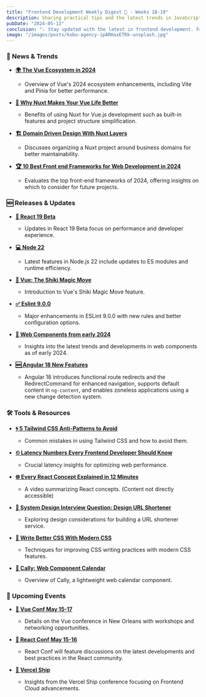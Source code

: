 ```yaml
---
title: "Frontend Development Weekly Digest 🧘 - Weeks 18-19"
description: Sharing practical tips and the latest trends in JavaScript
pubDate: "2024-05-13"
conclusion: "💡 Stay updated with the latest in frontend development. Follow the links for more insights."
image: "/images/posts/kobu-agency-ipARHaxETRk-unsplash.jpg"
---
```


### 📢 News & Trends

- **[🌍 The Vue Ecosystem in 2024](https://frontendmasters.com/blog/the-vue-ecosystem-in-2024/)**

  - Overview of Vue's 2024 ecosystem enhancements, including Vite and Pinia for better performance.

- **[🚀 Why Nuxt Makes Your Vue Life Better](https://vuejsdevelopers.com/2024/04/10/why-nuxt-makes-your-vue-life-better/)**

  - Benefits of using Nuxt for Vue.js development such as built-in features and project structure simplification.

- **[🏗 Domain Driven Design With Nuxt Layers](https://vueschool.io/articles/vuejs-tutorials/domain-driven-design-with-nuxt-layers/)**

  - Discusses organizing a Nuxt project around business domains for better maintainability.

- **[🏆 10 Best Front end Frameworks for Web Development in 2024](https://www.knowledgehut.com/blog/web-development/front-end-development-frameworks)**

  - Evaluates the top front-end frameworks of 2024, offering insights on which to consider for future projects.

### 🆕 Releases & Updates

- **[🔧 React 19 Beta](https://react.dev/blog/2024/04/25/react-19)**

  - Updates in React 19 Beta focus on performance and developer experience.

- **[💻 Node 22](https://coderoasis.com/nodejs-22-released/)**

  - Latest features in Node.js 22 include updates to ES modules and runtime efficiency.

- **[🔮 Vue: The Shiki Magic Move](https://antfu.me/posts/shiki-magic-move)**

  - Introduction to Vue's Shiki Magic Move feature.

- **[✅ Eslint 9.0.0](https://eslint.org/blog/2024/04/eslint-v9.0.0-released/)**

  - Major enhancements in ESLint 9.0.0 with new rules and better configuration options.

- **[🔄 Web Components from early 2024](https://chrisburnell.com/note/early-2024-web-components/)**

  - Insights into the latest trends and developments in web components as of early 2024.

- **[🆕 Angular 18 New Features](https://medium.com/@sergey.dudik/angular-18-new-features-babdeb6bc84e)**

  - Angular 18 introduces functional route redirects and the RedirectCommand for enhanced navigation, supports default content in `ng-content`, and enables zoneless applications using a new change detection system.

### 🛠 Tools & Resources

- **[🌀 5 Tailwind CSS Anti-Patterns to Avoid](https://spin.atomicobject.com/tailwind-css-anti-patterns)**

  - Common mistakes in using Tailwind CSS and how to avoid them.

- **[⏲ Latency Numbers Every Frontend Developer Should Know](https://vercel.com/blog/latency-numbers-every-web-developer-should-know)**

  - Crucial latency insights for optimizing web performance.

- **[🌐 Every React Concept Explained in 12 Minutes](https://www.youtube.com/watch?v=wIyHSOugGGw)**

  - A video summarizing React concepts. (Content not directly accessible)

- **[🔗 System Design Interview Question: Design URL Shortener](https://levelup.gitconnected.com/system-design-interview-question-design-url-shortener-c3278a99fc35)**

  - Exploring design considerations for building a URL shortener service.

- **[🎨 Write Better CSS With Modern CSS](https://css-tip.com/better-modern-css/)**

  - Techniques for improving CSS writing practices with modern CSS features.

- **[📆 Cally: Web Component Calendar](https://wicky.nillia.ms/cally/)**

  - Overview of Cally, a lightweight web calendar component.

### 📆 Upcoming Events

- **[🎉 Vue Conf May 15-17](https://vueconf.us/)**

  - Details on the Vue conference in New Orleans with workshops and networking opportunities.

- **[🎨 React Conf May 15-16](https://conf.react.dev/agenda)**

  - React Conf will feature discussions on the latest developments and best practices in the React community.

- **[🚢 Vercel Ship](https://vercel.com/ship)**

  - Insights from the Vercel Ship conference focusing on Frontend Cloud advancements.
